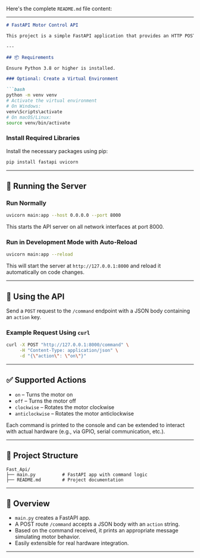 Here's the complete `README.md` file content:

---

````markdown
# FastAPI Motor Control API

This project is a simple FastAPI application that provides an HTTP POST endpoint to receive and process motor control commands such as `on`, `off`, `clockwise`, and `anticlockwise`. It's designed to simulate or interface with motor control logic.

---

## 📦 Requirements

Ensure Python 3.8 or higher is installed.

### Optional: Create a Virtual Environment

```bash
python -m venv venv
# Activate the virtual environment
# On Windows:
venv\Scripts\activate
# On macOS/Linux:
source venv/bin/activate
````

### Install Required Libraries

Install the necessary packages using pip:

```bash
pip install fastapi uvicorn
```

---

## 🚀 Running the Server

### Run Normally

```bash
uvicorn main:app --host 0.0.0.0 --port 8000
```

This starts the API server on all network interfaces at port 8000.

### Run in Development Mode with Auto-Reload

```bash
uvicorn main:app --reload
```

This will start the server at `http://127.0.0.1:8000` and reload it automatically on code changes.

---

## 📡 Using the API

Send a `POST` request to the `/command` endpoint with a JSON body containing an `action` key.

### Example Request Using `curl`

```bash
curl -X POST "http://127.0.0.1:8000/command" \
     -H "Content-Type: application/json" \
     -d "{\"action\": \"on\"}"
```

---

## ✅ Supported Actions

* `on` – Turns the motor on
* `off` – Turns the motor off
* `clockwise` – Rotates the motor clockwise
* `anticlockwise` – Rotates the motor anticlockwise

Each command is printed to the console and can be extended to interact with actual hardware (e.g., via GPIO, serial communication, etc.).

---

## 📁 Project Structure

```
Fast_Api/
├── main.py          # FastAPI app with command logic
├── README.md        # Project documentation
```

---

## 📖 Overview

* `main.py` creates a FastAPI app.
* A POST route `/command` accepts a JSON body with an `action` string.
* Based on the command received, it prints an appropriate message simulating motor behavior.
* Easily extensible for real hardware integration.

---


